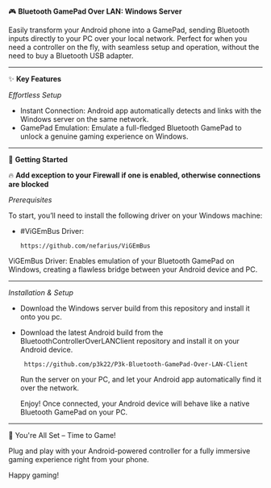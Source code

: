 ﻿🎮 **Bluetooth GamePad Over LAN: Windows Server**

Easily transform your Android phone into a GamePad, sending Bluetooth inputs directly to your PC over your local network. Perfect for when you need a controller on the fly, with seamless setup and operation, without the need to buy a Bluetooth USB adapter.

---

✨ **Key Features**

*Effortless Setup* 
   
-
   Instant Connection: Android app automatically detects and links with the Windows server on the same network.
-  
   GamePad Emulation: Emulate a full-fledged Bluetooth GamePad to unlock a genuine gaming experience on Windows.

--- 

🚀 **Getting Started**

🔥 **Add exception to your Firewall if one is enabled, otherwise connections are blocked**

*Prerequisites*

To start, you’ll need to install the following driver on your Windows machine:

-
   #ViGEmBus Driver:   
   
      https://github.com/nefarius/ViGEmBus

ViGEmBus Driver: Enables emulation of your Bluetooth GamePad on Windows, creating a flawless bridge between your Android device and PC.

---

*Installation & Setup*

- 
    Download the Windows server build from this repository and install it onto you pc.
-
    Download the latest Android build from the BluetoothControllerOverLANClient repository and install it on your Android device.

       
       https://github.com/p3k22/P3k-Bluetooth-GamePad-Over-LAN-Client
       
    Run the server on your PC, and let your Android app automatically find it over the network.
    
    Enjoy! Once connected, your Android device will behave like a native Bluetooth GamePad on your PC.

---

🎉 You're All Set – Time to Game!

Plug and play with your Android-powered controller for a fully immersive gaming experience right from your phone.

Happy gaming!
